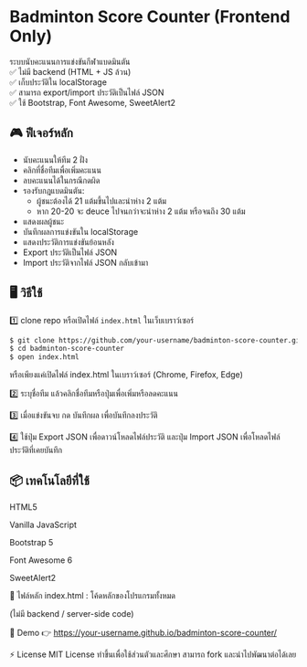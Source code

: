 # Badminton Score Counter (Frontend Only)

ระบบนับคะแนนการแข่งขันกีฬาแบดมินตัน  
✅ ไม่มี backend (HTML + JS ล้วน)  
✅ เก็บประวัติใน localStorage  
✅ สามารถ export/import ประวัติเป็นไฟล์ JSON  
✅ ใช้ Bootstrap, Font Awesome, SweetAlert2  

## 🎮 ฟีเจอร์หลัก

- นับคะแนนให้ทีม 2 ฝั่ง
- คลิกที่ชื่อทีมเพื่อเพิ่มคะแนน
- ลบคะแนนได้ในกรณีกดผิด
- รองรับกฎแบดมินตัน:
  - ผู้ชนะต้องได้ 21 แต้มขึ้นไปและนำห่าง 2 แต้ม
  - หาก 20-20 จะ deuce ไปจนกว่าจะนำห่าง 2 แต้ม หรือจนถึง 30 แต้ม
- แสดงผลผู้ชนะ
- บันทึกผลการแข่งขันใน localStorage
- แสดงประวัติการแข่งขันย้อนหลัง
- Export ประวัติเป็นไฟล์ JSON
- Import ประวัติจากไฟล์ JSON กลับเข้ามา

## 🖥️ วิธีใช้

1️⃣ clone repo หรือเปิดไฟล์ `index.html` ในเว็บเบราว์เซอร์  
```bash
$ git clone https://github.com/your-username/badminton-score-counter.git
$ cd badminton-score-counter
$ open index.html
```
หรือเพียงแค่เปิดไฟล์ index.html ในเบราว์เซอร์ (Chrome, Firefox, Edge)

2️⃣ ระบุชื่อทีม แล้วคลิกชื่อทีมหรือปุ่มเพื่อเพิ่มหรือลดคะแนน

3️⃣ เมื่อแข่งขันจบ กด บันทึกผล เพื่อบันทึกลงประวัติ

4️⃣ ใช้ปุ่ม Export JSON เพื่อดาวน์โหลดไฟล์ประวัติ
และปุ่ม Import JSON เพื่อโหลดไฟล์ประวัติที่เคยบันทึก

## 📦 เทคโนโลยีที่ใช้
HTML5

Vanilla JavaScript

Bootstrap 5

Font Awesome 6

SweetAlert2

📂 ไฟล์หลัก
index.html : โค้ดหลักของโปรแกรมทั้งหมด

(ไม่มี backend / server-side code)

🚀 Demo
👉 https://your-username.github.io/badminton-score-counter/

⚡ License
MIT License
ทำขึ้นเพื่อใช้ส่วนตัวและศึกษา สามารถ fork และนำไปพัฒนาต่อได้เลย


